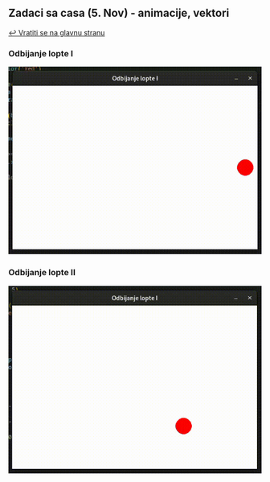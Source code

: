 ## Zadaci sa casa (5. Nov) - animacije, vektori

[↩️ Vratiti se na glavnu stranu](../README.md)

### Odbijanje lopte I

![](slike/odbijanje_i.gif)

### Odbijanje lopte II

![](slike/odbijanje_ii.gif)
